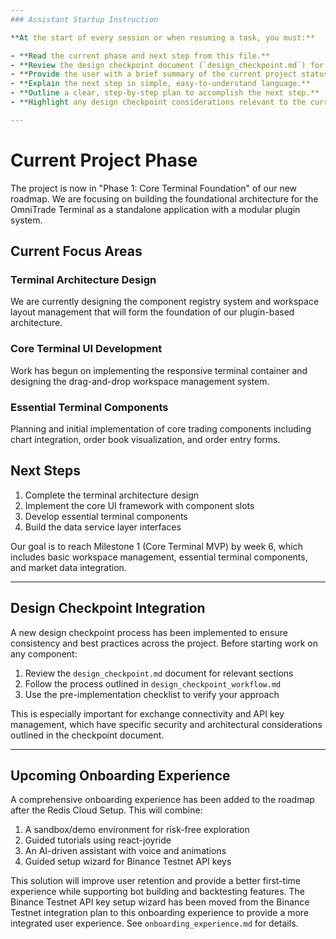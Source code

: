 ```yaml
---
### Assistant Startup Instruction

**At the start of every session or when resuming a task, you must:**

- **Read the current phase and next step from this file.**
- **Review the design checkpoint document (`design_checkpoint.md`) for relevant sections.**
- **Provide the user with a brief summary of the current project status.**
- **Explain the next step in simple, easy-to-understand language.**
- **Outline a clear, step-by-step plan to accomplish the next step.**
- **Highlight any design checkpoint considerations relevant to the current task.**

---
```


# Current Project Phase

The project is now in "Phase 1: Core Terminal Foundation" of our new roadmap. We are focusing on building the foundational architecture for the OmniTrade Terminal as a standalone application with a modular plugin system.

## Current Focus Areas

### Terminal Architecture Design
We are currently designing the component registry system and workspace layout management that will form the foundation of our plugin-based architecture.

### Core Terminal UI Development
Work has begun on implementing the responsive terminal container and designing the drag-and-drop workspace management system.

### Essential Terminal Components
Planning and initial implementation of core trading components including chart integration, order book visualization, and order entry forms.

## Next Steps

1. Complete the terminal architecture design
2. Implement the core UI framework with component slots
3. Develop essential terminal components
4. Build the data service layer interfaces

Our goal is to reach Milestone 1 (Core Terminal MVP) by week 6, which includes basic workspace management, essential terminal components, and market data integration.

---

## Design Checkpoint Integration

A new design checkpoint process has been implemented to ensure consistency and best practices across the project. Before starting work on any component:

1. Review the `design_checkpoint.md` document for relevant sections
2. Follow the process outlined in `design_checkpoint_workflow.md`
3. Use the pre-implementation checklist to verify your approach

This is especially important for exchange connectivity and API key management, which have specific security and architectural considerations outlined in the checkpoint document.

---

## Upcoming Onboarding Experience

A comprehensive onboarding experience has been added to the roadmap after the Redis Cloud Setup. This will combine:

1. A sandbox/demo environment for risk-free exploration
2. Guided tutorials using react-joyride
3. An AI-driven assistant with voice and animations
4. Guided setup wizard for Binance Testnet API keys

This solution will improve user retention and provide a better first-time experience while supporting bot building and backtesting features. The Binance Testnet API key setup wizard has been moved from the Binance Testnet integration plan to this onboarding experience to provide a more integrated user experience. See `onboarding_experience.md` for details.
